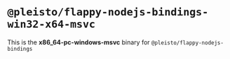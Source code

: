 # `@pleisto/flappy-nodejs-bindings-win32-x64-msvc`

This is the **x86_64-pc-windows-msvc** binary for `@pleisto/flappy-nodejs-bindings`
